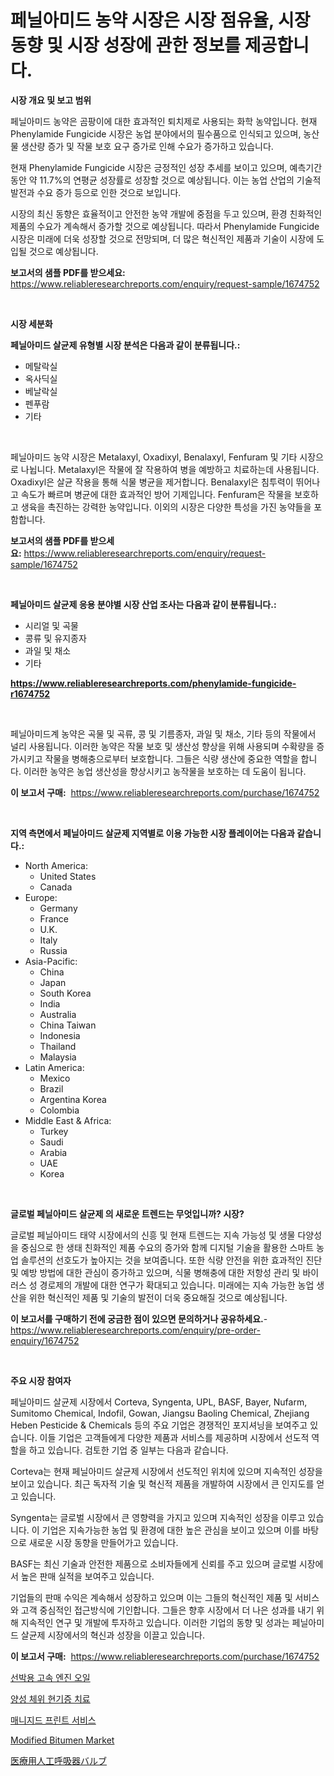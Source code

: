 <p><h1>페닐아미드 농약 시장은 시장 점유율, 시장 동향 및 시장 성장에 관한 정보를 제공합니다.</h1></p><p><strong>시장 개요 및 보고 범위</strong></p>
<p><p>페닐아미드 농약은 곰팡이에 대한 효과적인 퇴치제로 사용되는 화학 농약입니다. 현재 Phenylamide Fungicide 시장은 농업 분야에서의 필수품으로 인식되고 있으며, 농산물 생산량 증가 및 작물 보호 요구 증가로 인해 수요가 증가하고 있습니다.</p><p>현재 Phenylamide Fungicide 시장은 긍정적인 성장 추세를 보이고 있으며, 예측기간 동안 약 11.7%의 연평균 성장률로 성장할 것으로 예상됩니다. 이는 농업 산업의 기술적 발전과 수요 증가 등으로 인한 것으로 보입니다.</p><p>시장의 최신 동향은 효율적이고 안전한 농약 개발에 중점을 두고 있으며, 환경 친화적인 제품의 수요가 계속해서 증가할 것으로 예상됩니다. 따라서 Phenylamide Fungicide 시장은 미래에 더욱 성장할 것으로 전망되며, 더 많은 혁신적인 제품과 기술이 시장에 도입될 것으로 예상됩니다.</p></p>
<p><strong>보고서의 샘플 PDF를 받으세요:</strong> <a href="https://www.reliableresearchreports.com/enquiry/request-sample/1674752">https://www.reliableresearchreports.com/enquiry/request-sample/1674752</a></p>
<p>&nbsp;</p>
<p><strong>시장 세분화</strong></p>
<p><strong>페닐아미드 살균제 유형별 시장 분석은 다음과 같이 분류됩니다.:</strong></p>
<p><ul><li>메탈락실</li><li>옥사딕실</li><li>베날락실</li><li>펜푸람</li><li>기타</li></ul></p>
<p>&nbsp;</p>
<p><p>페닐아미드 농약 시장은 Metalaxyl, Oxadixyl, Benalaxyl, Fenfuram 및 기타 시장으로 나뉩니다. Metalaxyl은 작물에 잘 작용하여 병을 예방하고 치료하는데 사용됩니다. Oxadixyl은 살균 작용을 통해 식물 병균을 제거합니다. Benalaxyl은 침투력이 뛰어나고 속도가 빠르며 병균에 대한 효과적인 방어 기제입니다. Fenfuram은 작물을 보호하고 생육을 촉진하는 강력한 농약입니다. 이외의 시장은 다양한 특성을 가진 농약들을 포함합니다.</p></p>
<p><strong>보고서의 샘플 PDF를 받으세요:</strong>&nbsp;<a href="https://www.reliableresearchreports.com/enquiry/request-sample/1674752">https://www.reliableresearchreports.com/enquiry/request-sample/1674752</a></p>
<p>&nbsp;</p>
<p><strong> 페닐아미드 살균제 응용 분야별 시장 산업 조사는 다음과 같이 분류됩니다.:</strong></p>
<p><ul><li>시리얼 및 곡물</li><li>콩류 및 유지종자</li><li>과일 및 채소</li><li>기타</li></ul></p>
<p><strong><a href="https://www.reliableresearchreports.com/phenylamide-fungicide-r1674752">https://www.reliableresearchreports.com/phenylamide-fungicide-r1674752</a></strong></p>
<p>&nbsp;</p>
<p><p>페닐아미드계 농약은 곡물 및 곡류, 콩 및 기름종자, 과일 및 채소, 기타 등의 작물에서 널리 사용됩니다. 이러한 농약은 작물 보호 및 생산성 향상을 위해 사용되며 수확량을 증가시키고 작물을 병해충으로부터 보호합니다. 그들은 식량 생산에 중요한 역할을 합니다. 이러한 농약은 농업 생산성을 향상시키고 농작물을 보호하는 데 도움이 됩니다.</p></p>
<p><strong>이 보고서 구매:</strong>&nbsp; <a href="https://www.reliableresearchreports.com/purchase/1674752">https://www.reliableresearchreports.com/purchase/1674752</a></p>
<p>&nbsp;</p>
<p><strong>지역 측면에서 페닐아미드 살균제 지역별로 이용 가능한 시장 플레이어는 다음과 같습니다.:</strong></p>
<p><ul>
    <li>
        North America:
        <ul>
            <li>United States</li>
            <li>Canada</li>
        </ul>
    </li>
    <li>
        Europe:
        <ul>
            <li>Germany</li>
            <li>France</li>
            <li>U.K.</li>
            <li>Italy</li>
            <li>Russia</li>
        </ul>
    </li>
    <li>
        Asia-Pacific:
        <ul>
            <li>China</li>
            <li>Japan</li>
            <li>South Korea</li>
            <li>India</li>
            <li>Australia</li>
            <li>China Taiwan</li>
            <li>Indonesia</li>
            <li>Thailand</li>
            <li>Malaysia</li>
        </ul>
    </li>
    <li>
        Latin America:
        <ul>
            <li>Mexico</li>
            <li>Brazil</li>
            <li>Argentina Korea</li>
            <li>Colombia</li>
        </ul>
    </li>
    <li>
        Middle East & Africa:
        <ul>
            <li>Turkey</li>
            <li>Saudi</li>
            <li>Arabia</li>
            <li>UAE</li>
            <li>Korea</li>
        </ul>
    </li>
    </ul></p>
<p>&nbsp;</p>
<p><strong>글로벌 페닐아미드 살균제 의 새로운 트렌드는 무엇입니까? 시장?</strong></p>
<p><p>글로벌 페닐아미드 태약 시장에서의 신흥 및 현재 트렌드는 지속 가능성 및 생물 다양성을 중심으로 한 생태 친화적인 제품 수요의 증가와 함께 디지털 기술을 활용한 스마트 농업 솔루션의 선호도가 높아지는 것을 보여줍니다. 또한 식량 안전을 위한 효과적인 진단 및 예방 방법에 대한 관심이 증가하고 있으며, 식물 병해충에 대한 저항성 관리 및 바이러스 성 경로제의 개발에 대한 연구가 확대되고 있습니다. 미래에는 지속 가능한 농업 생산을 위한 혁신적인 제품 및 기술의 발전이 더욱 중요해질 것으로 예상됩니다.</p></p>
<p><strong>이 보고서를 구매하기 전에 궁금한 점이 있으면 문의하거나 공유하세요.</strong>- <a href="https://www.reliableresearchreports.com/enquiry/pre-order-enquiry/1674752">https://www.reliableresearchreports.com/enquiry/pre-order-enquiry/1674752</a></p>
<p>&nbsp;</p>
<p><strong>주요 시장 참여자</strong></p>
<p><p>페닐아미드 살균제 시장에서 Corteva, Syngenta, UPL, BASF, Bayer, Nufarm, Sumitomo Chemical, Indofil, Gowan, Jiangsu Baoling Chemical, Zhejiang Heben Pesticide & Chemicals 등의 주요 기업은 경쟁적인 포지셔닝을 보여주고 있습니다. 이들 기업은 고객들에게 다양한 제품과 서비스를 제공하며 시장에서 선도적 역할을 하고 있습니다. 검토한 기업 중 일부는 다음과 같습니다.</p><p>Corteva는 현재 페닐아미드 살균제 시장에서 선도적인 위치에 있으며 지속적인 성장을 보이고 있습니다. 최근 독자적 기술 및 혁신적 제품을 개발하여 시장에서 큰 인지도를 얻고 있습니다.</p><p>Syngenta는 글로벌 시장에서 큰 영향력을 가지고 있으며 지속적인 성장을 이루고 있습니다. 이 기업은 지속가능한 농업 및 환경에 대한 높은 관심을 보이고 있으며 이를 바탕으로 새로운 시장 동향을 만들어가고 있습니다.</p><p>BASF는 최신 기술과 안전한 제품으로 소비자들에게 신뢰를 주고 있으며 글로벌 시장에서 높은 판매 실적을 보여주고 있습니다.</p><p>기업들의 판매 수익은 계속해서 성장하고 있으며 이는 그들의 혁신적인 제품 및 서비스와 고객 중심적인 접근방식에 기인합니다. 그들은 향후 시장에서 더 나은 성과를 내기 위해 지속적인 연구 및 개발에 투자하고 있습니다. 이러한 기업의 동향 및 성과는 페닐아미드 살균제 시장에서의 혁신과 성장을 이끌고 있습니다.</p></p>
<p><strong>이 보고서 구매:</strong>&nbsp;&nbsp;<a href="https://www.reliableresearchreports.com/purchase/1674752">https://www.reliableresearchreports.com/purchase/1674752</a></p>
<p><p><a href="https://medium.com/@jerrodhilll68/%ED%95%B4%EC%96%91-%EA%B3%A0%EC%86%8D-%EC%97%94%EC%A7%84-%EC%98%A4%EC%9D%BC-%EC%8B%9C%EC%9E%A5-%EC%9C%A0%ED%98%95-%EC%9D%91%EC%9A%A9-%EB%B0%8F-%EC%A7%80%EB%A6%AC%EC%97%90-%EB%8C%80%ED%95%9C-%EA%B4%91%EB%B2%94%EC%9C%84%ED%95%9C-%ED%8F%89%EA%B0%80-002112e4913c">선박용 고속 엔진 오일</a></p><p><a href="https://github.com/vsoq0zknh59/Market-Research-Report-List-1/blob/main/691789418618.md">양성 체위 현기증 치료</a></p><p><a href="https://medium.com/@trevorkruvalis5678/2024%EB%85%84%EB%B6%80%ED%84%B0-2031%EB%85%84%EA%B9%8C%EC%A7%80-%EC%98%88%EC%B8%A1%EB%90%9C-%EA%B4%80%EB%A6%AC-%EC%9D%B8%EC%87%84-%EC%84%9C%EB%B9%84%EC%8A%A4-%EC%8B%9C%EC%9E%A5-%EB%8F%99%ED%96%A5-%EB%B0%8F-%EC%8B%9C%EC%9E%A5-%EB%B6%84%EC%84%9D-ec056f4c695f">매니지드 프린트 서비스</a></p><p><a href="https://issuu.com/reportprime-2/docs/modified-bitumen-market-size-2030.pptx">Modified Bitumen Market</a></p><p><a href="https://medium.com/@alyle7648/%E5%8C%BB%E7%99%82%E7%94%A8%E3%83%99%E3%83%B3%E3%83%81%E3%83%AC%E3%83%BC%E3%82%BF%E3%83%BC%E3%83%90%E3%83%AB%E3%83%96%E5%B8%82%E5%A0%B4%E3%81%AE%E3%83%A1%E3%83%88%E3%83%AA%E3%82%AF%E3%82%B9%E3%82%92%E8%A7%A3%E8%AA%AD%E3%81%99%E3%82%8B-%E5%B8%82%E5%A0%B4%E3%82%B7%E3%82%A7%E3%82%A2-%E3%83%88%E3%83%AC%E3%83%B3%E3%83%89-%E3%81%8A%E3%82%88%E3%81%B3%E6%88%90%E9%95%B7%E3%83%91%E3%82%BF%E3%83%BC%E3%83%B3-ab3164da1255">医療用人工呼吸器バルブ</a></p></p>
